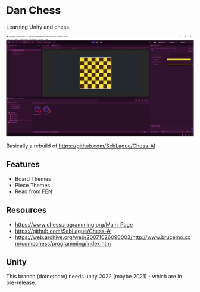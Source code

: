 # Dan Chess

Learning Unity and chess.

![Start of creating a Chess Game in Unity](Docs/ChessGame.PNG "Chess Game in Unity")

Basically a rebuild of https://github.com/SebLague/Chess-AI

## Features

- Board Themes
- Piece Themes
- Read from [FEN](https://en.wikipedia.org/wiki/Forsyth%E2%80%93Edwards_Notation)

## Resources

- https://www.chessprogramming.org/Main_Page
- https://github.com/SebLague/Chess-AI
- https://web.archive.org/web/20071026090003/http://www.brucemo.com/compchess/programming/index.htm

## Unity

This branch (dotnetcore) needs unity 2022 (maybe 2021) - which are in pre-release.
